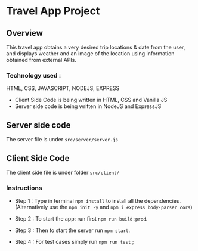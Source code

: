 # Travel App Project

## Overview
This travel app obtains a very desired trip locations & date from the user, and displays weather and an image of the location using information obtained from external APIs.

### Technology used : 
HTML, CSS, JAVASCRIPT, NODEJS, EXPRESS
- Client Side Code is being written in HTML, CSS and Vanilla JS
- Server side code is being written in NodeJS and ExpressJS

## Server side code
The server file is under `src/server/server.js`

## Client Side Code
The client side file is under folder `src/client/`

### Instructions
* Step 1 :  Type in terminal `npm install` to install all the dependencies.
(Alternatively use the `npm init -y` and `npm i express body-parser cors`)

* Step 2 :  To start the app: run first `npm run build:prod`.

* Step 3 :  Then to start the server run `npm start`.

* Step 4 :  For test cases simply run `npm run test`
;
